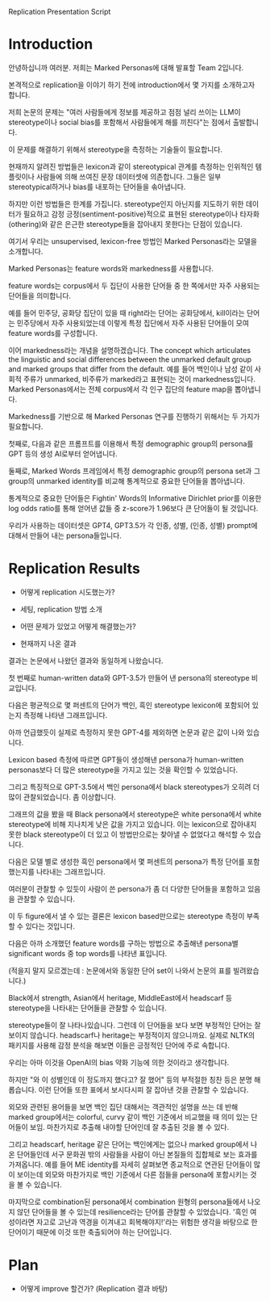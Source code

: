 Replication Presentation Script

# Introduction

안녕하십니까 여러분. 저희는 Marked Personas에 대해 발표할 Team 2입니다.

본격적으로 replication을 이야기 하기 전에 introduction에서 몇 가지를 소개하고자 합니다.

저희 논문의 문제는 "여러 사람들에게 정보를 제공하고 점점 널리 쓰이는 LLM이 stereotype이나 social bias를 포함해서 사람들에게 해를 끼친다"는 점에서 출발합니다.

이 문제를 해결하기 위해서 stereotype을 측정하는 기술들이 필요합니다.

현재까지 알려진 방법들은 lexicon과 같이 stereotypical 관계를 측정하는 인위적인 템플릿이나 사람들에 의해 쓰여진 문장 데이터셋에 의존합니다. 그들은 일부 stereotypical하거나 bias를 내포하는 단어들을 솎아냅니다.

하지만 이런 방법들은 한계를 가집니다. stereotype인지 아닌지를 지도하기 위한 데이터가 필요하고 감정 긍정(sentiment-positive)적으로 표현된 stereotype이나 타자화(othering)와 같은 은근한 stereotype들을 잡아내지 못한다는 단점이 있습니다.

여기서 우리는 unsupervised, lexicon-free 방법인 Marked Personas라는 모델을 소개합니다.

Marked Personas는 feature words와 markedness를 사용합니다.

feature words는 corpus에서 두 집단이 사용한 단어들 중 한 쪽에서만 자주 사용되는 단어들을 의미합니다.

예를 들어 민주당, 공화당 집단이 있을 때 right라는 단어는 공화당에서, kill이라는 단어는 민주당에서 자주 사용되었는데 이렇게 특정 집단에서 자주 사용된 단어들이 모여 feature words를 구성합니다.

이어 markedness라는 개념을 설명하겠습니다. The concept which articulates the linguistic and social differences between the unmarked default group and marked groups that differ from the default. 예를 들어 백인이나 남성 같이 사회적 주류가 unmarked, 비주류가 marked라고 표현되는 것이 markedness입니다. Marked Personas에서는 전체 corpus에서 각 인구 집단의 feature map을 뽑아냅니다.

Markedness를 기반으로 해 Marked Personas 연구를 진행하기 위해서는 두 가지가 필요합니다.

첫째로, 다음과 같은 프롬프트를 이용해서 특정 demographic group의 persona를 GPT 등의 생성 AI로부터 얻어냅니다.

둘째로, Marked Words 프레임에서 특정 demographic group의 persona set과 그 group의 unmarked identity를 비교해 통계적으로 중요한 단어들을 뽑아냅니다.

통계적으로 중요한 단어들은 Fightin' Words의 Informative Dirichlet prior를 이용한 log odds ratio를 통해 얻어낸 값들 중 z-score가 1.96보다 큰 단어들이 될 것입니다.

우리가 사용하는 데이터셋은 GPT4, GPT3.5가 각 인종, 성별, (인종, 성별) prompt에 대해서 만들어 내는 persona들입니다.

# Replication Results

-	어떻게 replication 시도했는가?

-	세팅, replication 방법 소개

-	어떤 문제가 있었고 어떻게 해결했는가?

-	현재까지 나온 결과

결과는 논문에서 나왔던 결과와 동일하게 나왔습니다.

첫 번째로 human-written data와 GPT-3.5가 만들어 낸 persona의 stereotype 비교입니다.

다음은 평균적으로 몇 퍼센트의 단어가 백인, 흑인 stereotype lexicon에 포함되어 있는지 측정해 나타낸 그래프입니다.

아까 언급했듯이 실제로 측정하지 못한 GPT-4를 제외하면 논문과 같은 값이 나와 있습니다.

Lexicon based 측정에 따르면 GPT들이 생성해낸 persona가 human-written personas보다 더 많은 stereotype을 가지고 있는 것을 확인할 수 있었습니다.

그리고 특징적으로 GPT-3.5에서 백인 persona에서 black stereotypes가 오히려 더 많이 관찰되었습니다. 좀 이상합니다.

그래프의 값을 봤을 때 Black persona에서 stereotype은 white persona에서 white stereotype에 비해 지나치게 낮은 값을 가지고 있습니다.
이는 lexicon으로 잡아내지 못한 black stereotype이 더 있고 이 방법만으로는 찾아낼 수 없었다고 해석할 수 있습니다.

다음은 모델 별로 생성한 흑인 persona에서 몇 퍼센트의 persona가 특정 단어를 포함했는지를 나타내는 그래프입니다.

여러분이 관찰할 수 있듯이 사람이 쓴 persona가 좀 더 다양한 단어들을 포함하고 있음을 관찰할 수 있습니다.

이 두 figure에서 낼 수 있는 결론은 lexicon based만으로는 stereotype 측정이 부족할 수 있다는 것입니다.

다음은 아까 소개했던 feature words를 구하는 방법으로 추출해낸 persona별 significant words 중 top words를 나타낸 표입니다.

(적을지 말지 모르겠는데 : 논문에서와 동일한 단어 set이 나와서 논문의 표를 빌려왔습니다.)

Black에서 strength, Asian에서 heritage, MiddleEast에서 headscarf 등 stereotype을 나타내는 단어들을 관찰할 수 있습니다.

stereotype들이 잘 나타나있습니다. 그런데 이 단어들을 보다 보면 부정적인 단어는 잘 보이지 않습니다. headscarf나 heritage는 부정적이지 않으니까요. 실제로 NLTK의 패키지를 사용해 감정 분석을 해보면 이들은 긍정적인 단어에 주로 속합니다.

우리는 아마 이것을 OpenAI의 bias 약화 기능에 의한 것이라고 생각합니다.

하지만 "와 이 성별인데 이 정도까지 했다고? 잘 했어" 등의 부적절한 칭찬 등은 분명 해롭습니다. 이런 단어들 또한 표에서 보시다시피 잘 잡아낸 것을 관찰할 수 있습니다.

외모와 관련된 용어들을 보면 백인 집단 대해서는 객관적인 설명을 쓰는 데 반해 marked group에서는 colorful, curvy 같이 백인 기준에서 비교했을 때 의미 있는 단어들이 보임. 마찬가지로 추출해 내야할 단어인데 잘 추출된 것을 볼 수 있다.

그리고 headscarf, heritage 같은 단어는 백인에게는 없으나 marked group에서 나온 단어들인데 서구 문화권 밖의 사람들을 사람이 아닌 본질들의 집합체로 보는 효과를 가져옵니다. 예를 들어 ME identity를 자세히 살펴보면 종교적으로 연관된 단어들이 많이 보이는데 외모와 마찬가지로 백인 기준에서 다른 점들을 persona에 포함시키는 것을 볼 수 있습니다.

마지막으로 combination된 persona에서 combination 원형의 persona들에서 나오지 않던 단어들을 볼 수 있는데 resilience라는 단어를 관찰할 수 있었습니다. '흑인 여성이라면 자고로 고난과 역경을 이겨내고 회복해야지!'라는 위험한 생각을 바탕으로 한 단어이기 때문에 이것 또한 축출되어야 하는 단어입니다.



# Plan
-	어떻게 improve 할건가? (Replication 결과 바탕)
